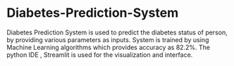 # Diabetes-Prediction-System
Diabetes Prediction System is used to predict the diabetes status of person, by providing various parameters as inputs. System is trained by using Machine Learning algorithms which provides accuracy as 82.2%. The python IDE , Streamlit is used for the visualization and interface.
